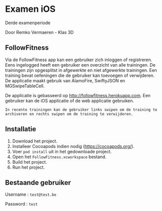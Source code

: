 # Examen iOS 

Derde examenperiode

Door Remko Vermaeren - Klas 3D

## FollowFitness

Via de FollowFitness app kan een gebruiker zich inloggen of registreren. Eens ingelogged heeft een gebruiker een overzicht van alle trainingen. De trainingen zijn opgesplitst in afgewerkte en niet afgewerkte trainingen. Een training bevat oefeningen die de gebruiker kan toevoegen of verwijderen. De applicatie maakt gebruik van AlamoFire, SwiftyJSON en MGSwipeTableCell.

De applicatie is gebasseerd op http://followfitness.herokuapp.com. Een gebruiker kan de iOS applicatie of de web applicatie gebruiken.

`In recente trainingen kan de gebruiker links swipen om de training te archiveren en rechts swipen om de training te verwijderen.`

## Installatie

1. Download het project.
2. Installeer Cocoapods indien nodig (https://cocoapods.org/).
3. Voer `pod install` uit in het gedownloade project.
4. Open het `FollowFitness.xcworkspace` bestand.
5. Build het project.
6. Run het project.

## Bestaande gebruiker
Username : `test@test.be`

Password : `test`


